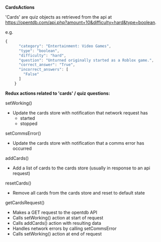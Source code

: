 **CardsActions**

'Cards' are quiz objects as retrieved from the api at https://opentdb.com/api.php?amount=10&difficulty=hard&type=boolean.

e.g. 

```javascript
{
      "category": "Entertainment: Video Games",
      "type": "boolean",
      "difficulty": "hard",
      "question": "Unturned originally started as a Roblox game.",
      "correct_answer": "True",
      "incorrect_answers": [
        "False"
      ]
    }
```

**Redux actions related to 'cards' / quiz questions:**

setWorking()
- Update the cards store with notification that network request has
    - started
    - stopped
    
setCommsError()
- Update the cards store with notification that a comms error has occurred

addCards()
- Add a list of cards to the cards store (usually in response to an api request)

resetCards()
- Remove all cards from the cards store and reset to default state

getCardsRequest() 
- Makes a GET request to the opentdb API
- Calls setWorking() action at start of request  
- Calls addCards() action with resulting data
- Handles network errors by calling setCommsError
- Calls setWorking() action at end of request
